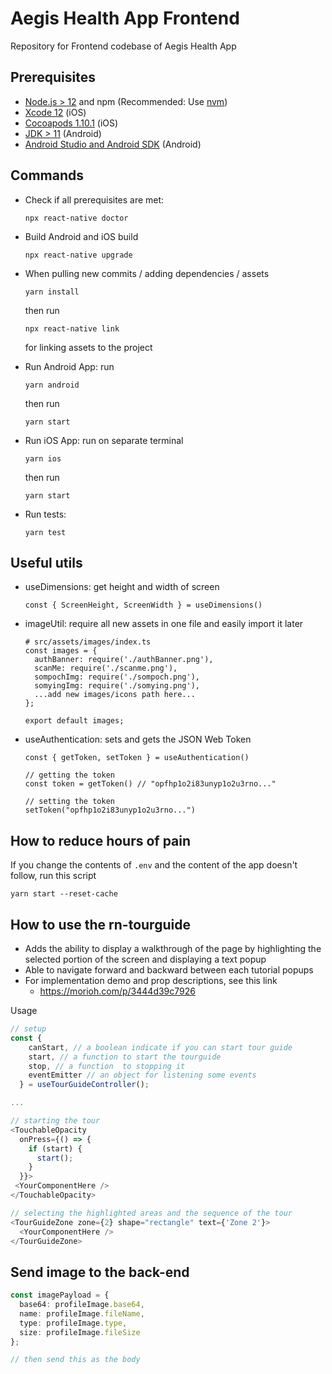 # Aegis Health App Frontend

Repository for Frontend codebase of Aegis Health App

## Prerequisites

- [Node.js > 12](https://nodejs.org) and npm (Recommended: Use [nvm](https://github.com/nvm-sh/nvm))
- [Xcode 12](https://developer.apple.com/xcode) (iOS)
- [Cocoapods 1.10.1](https://cocoapods.org) (iOS)
- [JDK > 11](https://www.oracle.com/java/technologies/javase-jdk11-downloads.html) (Android)
- [Android Studio and Android SDK](https://developer.android.com/studio) (Android)

## Commands

- Check if all prerequisites are met:
  ```
  npx react-native doctor
  ```
- Build Android and iOS build

  ```
  npx react-native upgrade
  ```

- When pulling new commits / adding dependencies / assets

  ```
  yarn install
  ```

  then run

  ```
  npx react-native link
  ```

  for linking assets to the project

- Run Android App: run

  ```
  yarn android
  ```

  then run

  ```
  yarn start
  ```

- Run iOS App: run on separate terminal

  ```
  yarn ios
  ```

  then run

  ```
  yarn start
  ```

- Run tests:
  ```
  yarn test
  ```

## Useful utils

- useDimensions: get height and width of screen
  ```
  const { ScreenHeight, ScreenWidth } = useDimensions()
  ```
- imageUtil: require all new assets in one file and easily import it later

  ```
  # src/assets/images/index.ts
  const images = {
    authBanner: require('./authBanner.png'),
    scanMe: require('./scanme.png'),
    sompochImg: require('./sompoch.png'),
    somyingImg: require('./somying.png'),
    ...add new images/icons path here...
  };

  export default images;
  ```

- useAuthentication: sets and gets the JSON Web Token
  ```
  const { getToken, setToken } = useAuthentication()

  // getting the token
  const token = getToken() // "opfhp1o2i83unyp1o2u3rno..."

  // setting the token
  setToken("opfhp1o2i83unyp1o2u3rno...")
  ```

## How to reduce hours of pain

If you change the contents of `.env` and the content of the app doesn't follow, run this script

`yarn start --reset-cache`

## How to use the rn-tourguide

- Adds the ability to display a walkthrough of the page by highlighting the selected portion of the screen and displaying a text popup
- Able to navigate forward and backward between each tutorial popups
- For implementation demo and prop descriptions, see this link
  - https://morioh.com/p/3444d39c7926


Usage
```ts
// setup
const {
    canStart, // a boolean indicate if you can start tour guide
    start, // a function to start the tourguide
    stop, // a function  to stopping it
    eventEmitter // an object for listening some events
  } = useTourGuideController();

...

// starting the tour
<TouchableOpacity
  onPress={() => {
    if (start) {
      start();
    }
  }}>
 <YourComponentHere />
</TouchableOpacity>

// selecting the highlighted areas and the sequence of the tour
<TourGuideZone zone={2} shape="rectangle" text={'Zone 2'}>
  <YourComponentHere />
</TourGuideZone>

```

## Send image to the back-end

```ts
const imagePayload = {
  base64: profileImage.base64,
  name: profileImage.fileName,
  type: profileImage.type,
  size: profileImage.fileSize
};

// then send this as the body
```